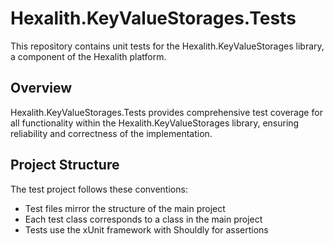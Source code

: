 # Hexalith.KeyValueStorages.Tests

This repository contains unit tests for the Hexalith.KeyValueStorages library, a component of the Hexalith platform.

## Overview

Hexalith.KeyValueStorages.Tests provides comprehensive test coverage for all functionality within the Hexalith.KeyValueStorages library, ensuring reliability and correctness of the implementation.

## Project Structure

The test project follows these conventions:

- Test files mirror the structure of the main project
- Each test class corresponds to a class in the main project
- Tests use the xUnit framework with Shouldly for assertions
